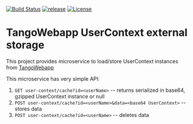 [![Build Status](https://travis-ci.org/tango-controls-webapp/tango-webapp-user-context.svg?branch=master)](https://travis-ci.org/tango-controls-webapp/tango-webapp-user-context) 
[![release](https://img.shields.io/github/release/tango-controls-webapp/tango-webapp-user-context.svg?style=flat)](https://github.com/tango-controls-webapp/tango-webapp-user-context/releases/latest)
[![License](https://img.shields.io/badge/license-LGPL--3.0-blue.svg)](https://github.com/tango-controls-webapp/tango-webapp-user-context/blob/master/LICENSE)

# TangoWebapp UserContext external storage

This project provides microservice to load/store UserContext instances from [TangoWebapp](https://github.com/tango-controls/tango-webapp)

This microservice has very simple API:

1. `GET user-context/cache?id=<userName>` -- returns serialized in base64, gzipped UserContext instance or null
2. `POST user-context/cache?id=<userName>&data=<base64 UserContext>` -- stores data
3. `POST user-context/cache?id=<userName>` -- deletes data
